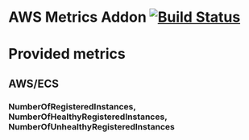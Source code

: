 # AWS Metrics Addon [![Build Status](https://travis-ci.org/trademachines/aws-metrics-addon.svg?branch=master)](https://travis-ci.org/trademachines/aws-metrics-addon)

# Provided metrics

## AWS/ECS

### NumberOfRegisteredInstances, NumberOfHealthyRegisteredInstances, NumberOfUnhealthyRegisteredInstances

